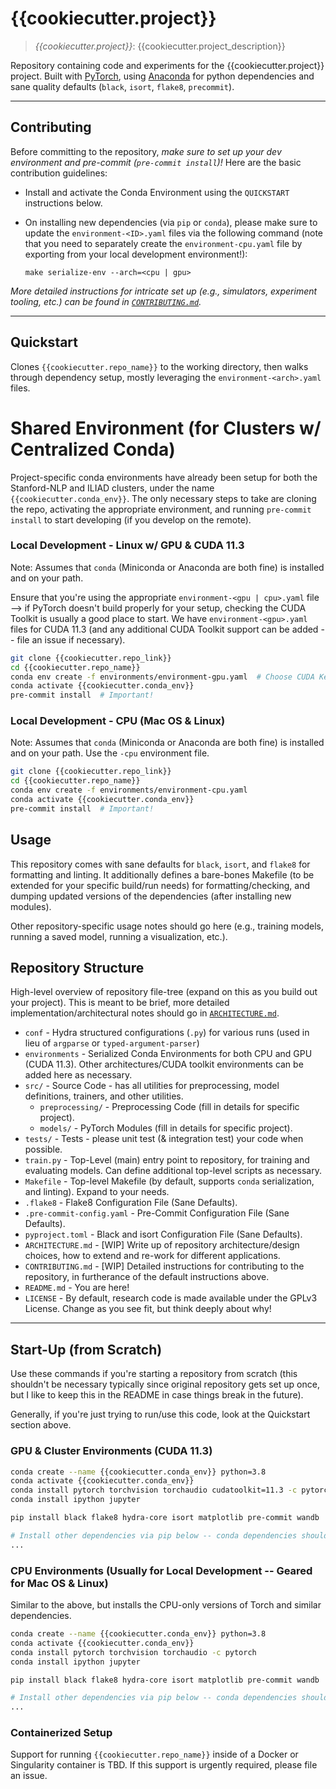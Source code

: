 # {{cookiecutter.project}}

> *{{cookiecutter.project}}*: {{cookiecutter.project_description}}

Repository containing code and experiments for the {{cookiecutter.project}} project. Built with
[PyTorch](https://pytorch.org/), using [Anaconda](https://www.anaconda.com/) for python dependencies and sane quality
defaults (`black`, `isort`, `flake8`, `precommit`).

---

## Contributing

Before committing to the repository, *make sure to set up your dev environment and pre-commit (`pre-commit install`)!*
Here are the basic contribution guidelines:

+ Install and activate the Conda Environment using the `QUICKSTART` instructions below.

+ On installing new dependencies (via `pip` or `conda`), please make sure to update the `environment-<ID>.yaml` files
via the following command (note that you need to separately create the `environment-cpu.yaml` file by exporting from
your local development environment!):

  `make serialize-env --arch=<cpu | gpu>`

*More detailed instructions for intricate set up (e.g., simulators, experiment tooling, etc.) can be found in
[`CONTRIBUTING.md`](./CONTRIBUTING.md).*

---

## Quickstart

Clones `{{cookiecutter.repo_name}}` to the working directory, then walks through dependency setup, mostly leveraging the
`environment-<arch>.yaml` files.

# Shared Environment (for Clusters w/ Centralized Conda)

Project-specific conda environments have already been setup for both the Stanford-NLP and ILIAD clusters, under the
name `{{cookiecutter.conda_env}}`. The only necessary steps to take are cloning the repo, activating the appropriate
environment, and running `pre-commit install` to start developing (if you develop on the remote).

### Local Development - Linux w/ GPU & CUDA 11.3

Note: Assumes that `conda` (Miniconda or Anaconda are both fine) is installed and on your path.

Ensure that you're using the appropriate `environment-<gpu | cpu>.yaml` file --> if PyTorch doesn't build properly for
your setup, checking the CUDA Toolkit is usually a good place to start. We have `environment-<gpu>.yaml` files for CUDA
11.3 (and any additional CUDA Toolkit support can be added -- file an issue if necessary).

```bash
git clone {{cookiecutter.repo_link}}
cd {{cookiecutter.repo_name}}
conda env create -f environments/environment-gpu.yaml  # Choose CUDA Kernel based on Hardware - by default use 11.3!
conda activate {{cookiecutter.conda_env}}
pre-commit install  # Important!
```

### Local Development - CPU (Mac OS & Linux)

Note: Assumes that `conda` (Miniconda or Anaconda are both fine) is installed and on your path. Use the `-cpu`
environment file.

```bash
git clone {{cookiecutter.repo_link}}
cd {{cookiecutter.repo_name}}
conda env create -f environments/environment-cpu.yaml
conda activate {{cookiecutter.conda_env}}
pre-commit install  # Important!
```

## Usage

This repository comes with sane defaults for `black`, `isort`, and `flake8` for formatting and linting. It additionally
defines a bare-bones Makefile (to be extended for your specific build/run needs) for formatting/checking, and dumping
updated versions of the dependencies (after installing new modules).

Other repository-specific usage notes should go here (e.g., training models, running a saved model, running a
visualization, etc.).

## Repository Structure

High-level overview of repository file-tree (expand on this as you build out your project). This is meant to be brief,
more detailed implementation/architectural notes should go in [`ARCHITECTURE.md`](./ARCHITECTURE.md).

+ `conf` - Hydra structured configurations (`.py`) for various runs (used in lieu of `argparse` or `typed-argument-parser`)
+ `environments` - Serialized Conda Environments for both CPU and GPU (CUDA 11.3). Other architectures/CUDA toolkit
environments can be added here as necessary.
+ `src/` - Source Code - has all utilities for preprocessing, model definitions, trainers, and other utilities.
    + `preprocessing/` - Preprocessing Code (fill in details for specific project).
    + `models/` - PyTorch Modules (fill in details for specific project).
+ `tests/` - Tests - please unit test (& integration test) your code when possible.
+ `train.py` - Top-Level (main) entry point to repository, for training and evaluating models. Can define additional
top-level scripts as necessary.
+ `Makefile` - Top-level Makefile (by default, supports `conda` serialization, and linting). Expand to your needs.
+ `.flake8` - Flake8 Configuration File (Sane Defaults).
+ `.pre-commit-config.yaml` - Pre-Commit Configuration File (Sane Defaults).
+ `pyproject.toml` - Black and isort Configuration File (Sane Defaults).
+ `ARCHITECTURE.md` - [WIP] Write up of repository architecture/design choices, how to extend and re-work for different
applications.
+ `CONTRIBUTING.md` - [WIP] Detailed instructions for contributing to the repository, in furtherance of the default
instructions above.
+ `README.md` - You are here!
+ `LICENSE` - By default, research code is made available under the GPLv3 License. Change as you see fit, but think
deeply about why!

---

## Start-Up (from Scratch)

Use these commands if you're starting a repository from scratch (this shouldn't be necessary typically since original
repository gets set up once, but I like to keep this in the README in case things break in the future).

Generally, if you're just trying to run/use this code, look at the Quickstart section above.

### GPU & Cluster Environments (CUDA 11.3)

```bash
conda create --name {{cookiecutter.conda_env}} python=3.8
conda activate {{cookiecutter.conda_env}}
conda install pytorch torchvision torchaudio cudatoolkit=11.3 -c pytorch
conda install ipython jupyter

pip install black flake8 hydra-core isort matplotlib pre-commit wandb

# Install other dependencies via pip below -- conda dependencies should be added above (always conda before pip!)
...
```

### CPU Environments (Usually for Local Development -- Geared for Mac OS & Linux)

Similar to the above, but installs the CPU-only versions of Torch and similar dependencies.

```bash
conda create --name {{cookiecutter.conda_env}} python=3.8
conda activate {{cookiecutter.conda_env}}
conda install pytorch torchvision torchaudio -c pytorch
conda install ipython jupyter

pip install black flake8 hydra-core isort matplotlib pre-commit wandb

# Install other dependencies via pip below -- conda dependencies should be added above (always conda before pip!)
...
```

### Containerized Setup

Support for running `{{cookiecutter.repo_name}}` inside of a Docker or Singularity container is TBD. If this support is
urgently required, please file an issue.
